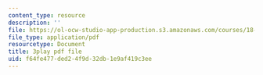 ```yaml
---
content_type: resource
description: ''
file: https://ol-ocw-studio-app-production.s3.amazonaws.com/courses/18-02sc-multivariable-calculus-fall-2010/f64fe477ded24f9d32db1e9af419c3ee_1ye7dm9aUj0.pdf
file_type: application/pdf
resourcetype: Document
title: 3play pdf file
uid: f64fe477-ded2-4f9d-32db-1e9af419c3ee
---
```

